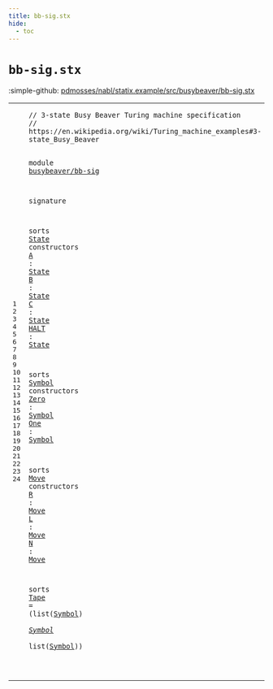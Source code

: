 ```yaml
---
title: bb-sig.stx
hide:
  - toc
---
```


# `bb-sig.stx`

:simple-github: [pdmosses/nabl/statix.example/src/busybeaver/bb-sig.stx]

[pdmosses/nabl/statix.example/src/busybeaver/bb-sig.stx]: https://github.com/pdmosses/nabl/blob/master/statix.example/src/busybeaver/bb-sig.stx "The source file on GitHub"

<div class="stx"><table class="highlighttable"><tbody><tr><td class="linenos"><div class="linenodiv"><pre><span></span>1
2
3
4
5
6
7
8
9
10
11
12
13
14
15
16
17
18
19
20
21
22
23
24
</pre></div></td>
<td class="code"><pre><code><span class="layout">// 3-state Busy Beaver Turing machine specification</span>
<span class="layout">// https://en.wikipedia.org/wiki/Turing_machine_examples#3-state_Busy_Beaver</span>

<span class="keyword">module</span> <a href="../bb-rules.stx/#busybeaver/bb-sig_169_186" id="busybeaver/bb-sig_137_154" title="Referenced at ../bb-rules.stx line 8; ../bb-test.stxtest line 10"><span class="token sort_Id">busybeaver/bb-sig</span></a>

<span class="keyword">signature</span>

  <span class="keyword">sorts</span> <span class="cons_SortDecl"><a href="#State_205_210" id="State_175_180" title="Referenced at line 9, 10, 11, 12; ../bb-rules.stx line 12"><span class="token sort_Id">State</span></a></span> <span class="keyword">constructors</span>
    <span class="cons_OpDecl"><a href="../bb-rules.stx/#A_237_238" id="A_198_199" title="Referenced at ../bb-rules.stx line 14, 17, 21; ../bb-test.stxtest line 6"><span class="token sort_Id">A</span></a>    <span class="operator">:</span> <span class="cons_SimpleSort"><a href="#State_175_180" id="State_205_210" title="Defined at line 8"><span class="token sort_Id">State</span></a></span></span>
    <span class="cons_OpDecl"><a href="../bb-rules.stx/#B_283_284" id="B_215_216" title="Referenced at ../bb-rules.stx line 15, 20, 23, 24, 27"><span class="token sort_Id">B</span></a>    <span class="operator">:</span> <span class="cons_SimpleSort"><a href="#State_175_180" id="State_222_227" title="Defined at line 8"><span class="token sort_Id">State</span></a></span></span>
    <span class="cons_OpDecl"><a href="../bb-rules.stx/#C_381_382" id="C_232_233" title="Referenced at ../bb-rules.stx line 18, 26, 29"><span class="token sort_Id">C</span></a>    <span class="operator">:</span> <span class="cons_SimpleSort"><a href="#State_175_180" id="State_239_244" title="Defined at line 8"><span class="token sort_Id">State</span></a></span></span>
    <span class="cons_OpDecl"><a href="../bb-rules.stx/#HALT_775_779" id="HALT_249_253" title="Referenced at ../bb-rules.stx line 30, 32"><span class="token sort_Id">HALT</span></a> <span class="operator">:</span> <span class="cons_SimpleSort"><a href="#State_175_180" id="State_256_261" title="Defined at line 8"><span class="token sort_Id">State</span></a></span></span>

  <span class="keyword">sorts</span> <span class="cons_SortDecl"><a href="#Symbol_302_308" id="Symbol_271_277" title="Referenced at line 15, 16, 23"><span class="token sort_Id">Symbol</span></a></span> <span class="keyword">constructors</span>
    <span class="cons_OpDecl"><a href="../bb-rules.stx/#Zero_249_253" id="Zero_295_299" title="Referenced at ../bb-rules.stx line 14, 20, 26, 40, 44; ../bb-test.stxtest line 6"><span class="token sort_Id">Zero</span></a> <span class="operator">:</span> <span class="cons_SimpleSort"><a href="#Symbol_271_277" id="Symbol_302_308" title="Defined at line 14"><span class="token sort_Id">Symbol</span></a></span></span>
    <span class="cons_OpDecl"><a href="../bb-rules.stx/#One_300_303" id="One_313_316" title="Referenced at ../bb-rules.stx line 15, 17, 18, 21, 23, 24, 27, 29, 30"><span class="token sort_Id">One</span></a>  <span class="operator">:</span> <span class="cons_SimpleSort"><a href="#Symbol_271_277" id="Symbol_320_326" title="Defined at line 14"><span class="token sort_Id">Symbol</span></a></span></span>

  <span class="keyword">sorts</span> <span class="cons_SortDecl"><a href="#Move_362_366" id="Move_336_340" title="Referenced at line 19, 20, 21; ../bb-rules.stx line 36"><span class="token sort_Id">Move</span></a></span> <span class="keyword">constructors</span>
    <span class="cons_OpDecl"><a href="../bb-rules.stx/#R_315_316" id="R_358_359" title="Referenced at ../bb-rules.stx line 15, 30, 38, 40"><span class="token sort_Id">R</span></a> <span class="operator">:</span> <span class="cons_SimpleSort"><a href="#Move_336_340" id="Move_362_366" title="Defined at line 18"><span class="token sort_Id">Move</span></a></span></span>
    <span class="cons_OpDecl"><a href="../bb-rules.stx/#L_413_414" id="L_371_372" title="Referenced at ../bb-rules.stx line 18, 21, 24, 27, 42, 44"><span class="token sort_Id">L</span></a> <span class="operator">:</span> <span class="cons_SimpleSort"><a href="#Move_336_340" id="Move_375_379" title="Defined at line 18"><span class="token sort_Id">Move</span></a></span></span>
    <span class="cons_OpDecl"><a href="../bb-rules.stx/#N_1138_1139" id="N_384_385" title="Referenced at ../bb-rules.stx line 46"><span class="token sort_Id">N</span></a> <span class="operator">:</span> <span class="cons_SimpleSort"><a href="#Move_336_340" id="Move_388_392" title="Defined at line 18"><span class="token sort_Id">Move</span></a></span></span>

  <span class="keyword">sorts</span> <span class="cons_SortAlias"><a href="../bb-rules.stx/#Tape_218_222" id="Tape_402_406" title="Referenced at ../bb-rules.stx line 12, 36"><span class="token sort_Id">Tape</span></a> <span class="operator">=</span> <span class="operator">(</span><span class="keyword">list</span><span class="operator">(</span><span class="cons_SimpleSort"><a href="#Symbol_271_277" id="Symbol_415_421" title="Defined at line 14"><span class="token sort_Id">Symbol</span></a></span><span class="operator">)</span> <span class="operator">*</span> <span class="cons_SimpleSort"><a href="#Symbol_271_277" id="Symbol_425_431" title="Defined at line 14"><span class="token sort_Id">Symbol</span></a></span> <span class="operator">*</span> <span class="keyword">list</span><span class="operator">(</span><span class="cons_SimpleSort"><a href="#Symbol_271_277" id="Symbol_439_445" title="Defined at line 14"><span class="token sort_Id">Symbol</span></a></span>))</span>
  
</code></pre></td></tr></tbody></table></div>